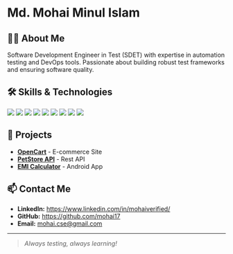 # Md. Mohai Minul Islam

## 👨‍💻 About Me
Software Development Engineer in Test (SDET) with expertise in automation testing and DevOps tools. Passionate about building robust test frameworks and ensuring software quality.

## 🛠 Skills & Technologies
<p align="left">
  <img src="https://img.shields.io/badge/Java-%23ED8B00.svg?style=flat-square&logo=java&logoColor=white" />
  <img src="https://img.shields.io/badge/Selenium-%2343B02A.svg?style=flat-square&logo=selenium&logoColor=white" />
  <img src="https://img.shields.io/badge/Rest%20Assured-%23007ACC.svg?style=flat-square&logo=rest-assured&logoColor=white" />
  <img src="https://img.shields.io/badge/Appium-%2343B02A.svg?style=flat-square&logo=appium&logoColor=white" />
  <img src="https://img.shields.io/badge/Postman-%23FF6C37.svg?style=flat-square&logo=postman&logoColor=white" />
  <img src="https://img.shields.io/badge/Git-%23F05033.svg?style=flat-square&logo=git&logoColor=white" />
  <img src="https://img.shields.io/badge/Jenkins-%23D24939.svg?style=flat-square&logo=jenkins&logoColor=white" />
  <img src="https://img.shields.io/badge/Docker-%23009688.svg?style=flat-square&logo=docker&logoColor=white" />
  <img src="https://img.shields.io/badge/Jira-%23005CA5.svg?style=flat-square&logo=jira&logoColor=white" />
</p>

## 🔭 Projects
- **[OpenCart](https://github.com/mohai17/OpenCart)** - E-commerce Site
- **[PetStore API](https://github.com/mohai17/PetStoreAPI)** - Rest API
- **[EMI Calculator](#)** - Android App

## 📫 Contact Me
- **LinkedIn:** https://www.linkedin.com/in/mohaiverified/
- **GitHub:** https://github.com/mohai17
- **Email:** mohai.cse@gmail.com

---

> _Always testing, always learning!_
